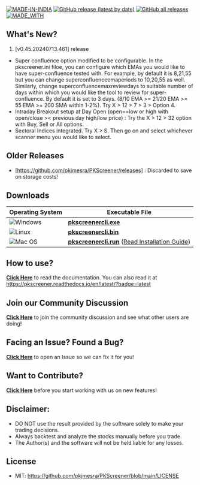 [![MADE-IN-INDIA](https://img.shields.io/badge/MADE%20WITH%20%E2%9D%A4%20IN-INDIA-orange?style=for-the-badge)](https://en.wikipedia.org/wiki/India) [![GitHub release (latest by date)](https://img.shields.io/github/v/release/pkjmesra/PKScreener?style=for-the-badge)](#) [![GitHub all releases](https://img.shields.io/github/downloads/pkjmesra/PKScreener/total?color=Green&label=Downloads&style=for-the-badge)](#) [![MADE_WITH](https://img.shields.io/badge/BUILT%20USING-PYTHON-yellow?style=for-the-badge&logo=python&logoColor=yellow)](https://www.python.org/)

## What's New?
1. [v0.45.20240713.461] release
* Super confluence option modified to be configurable. In the pkscreener.ini filoe, you can configure which EMAs you would like to have super-confluence tested with. For example, by default it is 8,21,55 but you can change superconfluenceemaperiods to 10,20,55 as well. Similarly, change superconfluencemaxreviewdays to suitable number of days within which you would like the tool to review for super-confluence. By default it is set to 3 days. (8/10 EMA >= 21/20 EMA >= 55 EMA >= 200 SMA within 1-2%). Try X > 12 > 7 > 3 > Option 4.
* Intraday Breakout setup at Day Open (open==low or high with open/close >< previous day high/low price) : Try the X > 12 > 32 option with Buy, Sell or All options.
* Sectoral Indices integrated. Try X > S. Then go on and select whichever scanner menu you would like to select.

## Older Releases
* [https://github.com/pkjmesra/PKScreener/releases] : Discarded to save on storage costs!

## Downloads
| Operating System                                                                                         | Executable File                                                                                                                                                                                                               |
| -------------------------------------------------------------------------------------------------------- | ----------------------------------------------------------------------------------------------------------------------------------------------------------------------------------------------------------------------------- |
| ![Windows](https://img.shields.io/badge/Windows-0078D6?style=for-the-badge&logo=windows&logoColor=white) | **[pkscreenercli.exe](https://github.com/pkjmesra/PKScreener/releases/download/0.45.20240713.461/pkscreenercli.exe)**                                                                                                         |
| ![Linux](https://img.shields.io/badge/Linux-FCC624?style=for-the-badge&logo=linux&logoColor=black)       | **[pkscreenercli.bin](https://github.com/pkjmesra/PKScreener/releases/download/0.45.20240713.461/pkscreenercli.bin)**                                                                                                         |
| ![Mac OS](https://img.shields.io/badge/mac%20os-D3D3D3?style=for-the-badge&logo=apple&logoColor=000000)  | **[pkscreenercli.run](https://github.com/pkjmesra/PKScreener/releases/download/0.45.20240713.461/pkscreenercli.run)** ([Read Installation Guide](https://github.com/pkjmesra/PKScreener/blob/main/INSTALLATION.md#for-macos)) |

## How to use?

[**Click Here**](https://github.com/pkjmesra/PKScreener) to read the documentation. You can also read it at https://pkscreener.readthedocs.io/en/latest/?badge=latest

## Join our Community Discussion

[**Click Here**](https://github.com/pkjmesra/PKScreener/discussions) to join the community discussion and see what other users are doing!

## Facing an Issue? Found a Bug?

[**Click Here**](https://github.com/pkjmesra/PKScreener/issues/new/choose) to open an Issue so we can fix it for you!

## Want to Contribute?

[**Click Here**](https://github.com/pkjmesra/PKScreener/blob/main/CONTRIBUTING.md) before you start working with us on new features!

## Disclaimer:
* DO NOT use the result provided by the software solely to make your trading decisions.
* Always backtest and analyze the stocks manually before you trade.
* The Author(s) and the software will not be held liable for any losses.

## License
* MIT: https://github.com/pkjmesra/PKScreener/blob/main/LICENSE
